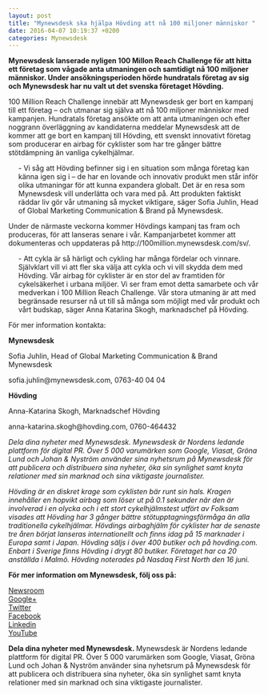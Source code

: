 ```yaml
---
layout: post
title: "Mynewsdesk ska hjälpa Hövding att nå 100 miljoner människor "
date: 2016-04-07 10:19:37 +0200
categories: Mynewsdesk
---
```

 <div class='clearfix'><p><strong></strong><strong>Mynewsdesk lanserade nyligen 100 Millon Reach Challenge för att hitta ett företag som vågade anta utmaningen och samtidigt nå 100 miljoner människor. Under ansökningsperioden hörde hundratals företag av sig och Mynewsdesk har nu valt ut det svenska företaget Hövding.</strong></p><p>100 Million Reach Challenge innebär att Mynewsdesk ger bort en kampanj till ett företag – och&nbsp;utmanar sig själva att nå 100 miljoner människor med kampanjen. Hundratals företag ansökte om att anta utmaningen och efter noggrann överläggning av kandidaterna meddelar Mynewsdesk att de kommer att ge bort en kampanj till Hövding, ett svenskt innovativt företag som producerar en airbag för cyklister som har tre gånger bättre stötdämpning än vanliga&nbsp;cykelhjälmar.</p><p style="margin-left: 20px;">- Vi såg att Hövding befinner sig i en situation som många företag kan känna igen sig i – de har en lovande och innovativ produkt men står inför olika utmaningar för att kunna expandera globalt. Det är en resa som Mynewsdesk vill underlätta och vara med på. Att produkten faktiskt räddar liv gör vår utmaning så mycket viktigare, säger Sofia Juhlin, Head of Global Marketing Communication &amp; Brand på Mynewsdesk.</p><p>Under de närmaste veckorna kommer Hövdings kampanj tas fram och produceras, för att&nbsp;lanseras senare i vår. Kampanjarbetet kommer att dokumenteras och uppdateras&nbsp;på http://100million.mynewsdesk.com/sv/.</p><p style="margin-left: 20px;">- Att cykla är så härligt och cykling har många fördelar och vinnare. Självklart vill vi att fler ska välja att cykla och vi vill skydda dem med Hövding. Vår airbag för cyklister är en stor del av framtiden för cykelsäkerhet i urbana miljöer. Vi ser fram emot detta samarbete och vår medverkan i 100 Million Reach Challenge. Vår stora utmaning är att med begränsade resurser nå ut till så många som möjligt med vår produkt och vårt budskap, säger Anna Katarina Skogh, marknadschef på Hövding.</p><p>För mer information kontakta:</p><p><strong>Mynewsdesk</strong></p><p>Sofia Juhlin,&nbsp;Head of Global Marketing Communication &amp; Brand Mynewsdesk</p><p>sofia.juhlin@mynewsdesk.com,&nbsp;0763-40 04 04</p><p><strong>Hövding</strong></p><p>Anna-Katarina Skogh,&nbsp;Marknadschef Hövding</p><p>anna-katarina.skogh@hovding.com,&nbsp;0760-464432</p><p><em>Dela dina nyheter med Mynewsdesk. Mynewsdesk är Nordens ledande plattform för digital PR.&nbsp;</em><i style="background-color: initial;">Över 5 000 varumärken som Google, Viasat, Gröna Lund och Johan &amp; Nyström använder sina nyhetsrum på Mynewsdesk för att publicera och distribuera sina nyheter, öka sin synlighet samt knyta relationer med sin marknad och sina viktigaste journalister.</i></p><p><em>Hövding är en diskret krage som cyklisten bär runt sin hals. Kragen innehåller en hopvikt airbag som löser ut på 0.1 sekunder när den är involverad i en olycka och i ett stort cykelhjälmstest utfört av Folksam visades att Hövding har 3 gånger bättre stötupptagningsförmåga än alla traditionella cykelhjälmar. Hövdings airbaghjälm för cyklister har de senaste tre åren börjat lanseras internationellt och finns idag på 15 marknader i Europa samt i Japan. Hövding säljs i över 400 butiker och på hovding.com. Enbart i Sverige finns Hövding i drygt 80 butiker. Företaget har ca 20 anställda i Malmö. Hövding noterades på Nasdaq First North den 16 juni.</em></p></div>
<div class='boilerplate'><p><strong>För mer information om Mynewsdesk, följ oss på:</strong></p><p><a href="/newsdesk">Newsroom</a><a href="http://twitter.com/#!/mynewsdesk_se"><br> </a><a href="https://plus.google.com/u/0/104884420513900925138">Google+</a><a href="http://twitter.com/#!/mynewsdesk_se"><br></a><a href="http://twitter.com/#!/mynewsdesk_se">Twitter</a><br><a href="https://www.facebook.com/MynewsdeskSE">Facebook</a><br><a href="http://www.linkedin.com/company/mynewsdesk">Linkedin</a><br><a href="http://www.youtube.com/user/mynewsdesk">YouTube</a></p><p><strong>Dela dina nyheter med Mynewsdesk.&nbsp;</strong>Mynewsdesk är Nordens ledande plattform för digital PR. Över 5 000 varumärken som Google, Viasat, Gröna Lund och Johan &amp; Nyström använder sina nyhetsrum på Mynewsdesk för att publicera och distribuera sina nyheter, öka sin synlighet samt knyta relationer med sin marknad och sina viktigaste journalister.</p></div>
